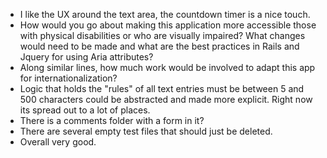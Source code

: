 - I like the UX around the text area, the countdown timer is a nice touch.
- How would you go about making this application more accessible those with physical disabilities or who are visually impaired? What changes would need to be made and what are the best practices in Rails and Jquery for using Aria attributes?
- Along similar lines, how much work would be involved to adapt this app for internationalization?
- Logic that holds the "rules" of all text entries must be between 5 and 500 characters could be abstracted and made more explicit. Right now its spread out to a lot of places.
- There is a comments folder with a form in it?
- There are several empty test files that should just be deleted.
- Overall very good.
